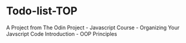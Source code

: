# Todo-list-TOP
A Project from The Odin Project - Javascript Course - Organizing Your Javscript Code Introduction - OOP Principles
